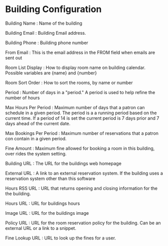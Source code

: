 Building Configuration
======================

Building Name
: Name of the building

Building Email
: Building Email address. 

Building Phone
: Building phone number

From Email
: This is the email address in the FROM field when emails are sent out

Room List Display
: How to display room name on building calendar. Possible variables are {name} and {number}

Room Sort Order
: How to sort the rooms, by name or number

Period
: Number of days in a "period."  A period is used to help refine the number of hours 

Max Hours Per Period
: Maximum number of days that a patron can schedule in a given period. The period is a a running period based on the current time. If a period of 14 is set the current period is 7 days prior and 7 days ahead of the current date. 

Max Bookings Per Period
: Maximum number of reservations that a patron con contain in a given period.

Fine Amount
: Maximum fine allowed for booking a room in this building, over rides the system setting.

Building URL
: The URL for the buildings web homepage

External URL
: A link to an external reservation system. If the building uses a reservation system other than this software

Hours RSS URL
: URL that returns opening and closing information for the the building. 

Hours URL
: URL for buildings hours 

Image URL
: URL for the buildings image

Policy URL
: URL for the room reservation policy for the building. Can be an external URL or a link to a snippet.

Fine Lookup URL
: URL to look up the fines for a user. 